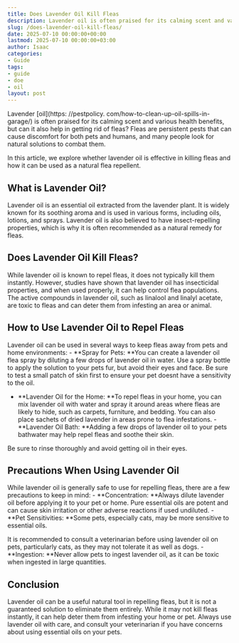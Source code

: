 ```yaml
---
title: Does Lavender Oil Kill Fleas
description: Lavender oil is often praised for its calming scent and various health benefits, but can it also help in getting rid of fleas?
slug: /does-lavender-oil-kill-fleas/
date: 2025-07-10 00:00:00+00:00
lastmod: 2025-07-10 00:00:00+03:00
author: Isaac
categories:
- Guide
tags:
- guide
- doe
- oil
layout: post
---
```


Lavender [oil](https: //pestpolicy. com/how-to-clean-up-oil-spills-in-garage/) is often praised for its calming scent and various health benefits, but can it also help in getting rid of fleas? Fleas are persistent pests that can cause discomfort for both pets and humans, and many people look for natural solutions to combat them.

In this article, we explore whether lavender oil is effective in killing fleas and how it can be used as a natural flea repellent.

##  What is Lavender Oil?

Lavender oil is an essential oil extracted from the lavender plant. It is widely known for its soothing aroma and is used in various forms, including oils, lotions, and sprays. Lavender oil is also believed to have insect-repelling properties, which is why it is often recommended as a natural remedy for fleas.

##  Does Lavender Oil Kill Fleas?

While lavender oil is known to repel fleas, it does not typically kill them instantly. However, studies have shown that lavender oil has insecticidal properties, and when used properly, it can help control flea populations. The active compounds in lavender oil, such as linalool and linalyl acetate, are toxic to fleas and can deter them from infesting an area or animal.

##  How to Use Lavender Oil to Repel Fleas

Lavender oil can be used in several ways to keep fleas away from pets and home environments: - **Spray for Pets: **You can create a lavender oil flea spray by diluting a few drops of lavender oil in water. Use a spray bottle to apply the solution to your pets fur, but avoid their eyes and face. Be sure to test a small patch of skin first to ensure your pet doesnt have a sensitivity to the oil.

- **Lavender Oil for the Home: **To repel fleas in your home, you can mix lavender oil with water and spray it around areas where fleas are likely to hide, such as carpets, furniture, and bedding. You can also place sachets of dried lavender in areas prone to flea infestations. - **Lavender Oil Bath: **Adding a few drops of lavender oil to your pets bathwater may help repel fleas and soothe their skin.

Be sure to rinse thoroughly and avoid getting oil in their eyes.

##  Precautions When Using Lavender Oil

While lavender oil is generally safe to use for repelling fleas, there are a few precautions to keep in mind: - **Concentration: **Always dilute lavender oil before applying it to your pet or home. Pure essential oils are potent and can cause skin irritation or other adverse reactions if used undiluted. - **Pet Sensitivities: **Some pets, especially cats, may be more sensitive to essential oils.

It is recommended to consult a veterinarian before using lavender oil on pets, particularly cats, as they may not tolerate it as well as dogs. - **Ingestion: **Never allow pets to ingest lavender oil, as it can be toxic when ingested in large quantities.

##  Conclusion

Lavender oil can be a useful natural tool in repelling fleas, but it is not a guaranteed solution to eliminate them entirely. While it may not kill fleas instantly, it can help deter them from infesting your home or pet. Always use lavender oil with care, and consult your veterinarian if you have concerns about using essential oils on your pets.
